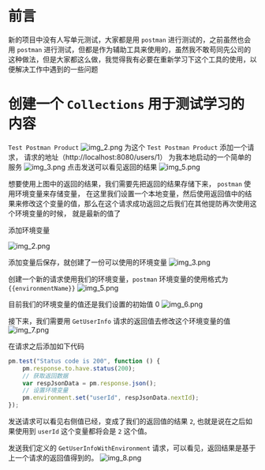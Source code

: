 # 前言
新的项目中没有人写单元测试，大家都是用 `postman` 进行测试的，之前虽然也会用 `postman` 进行测试，但都是作为辅助工具来使用的，虽然我不敢苟同先公司的这种做法，但是大家都这么做，我觉得我有必要在重新学习下这个工具的使用，以便解决工作中遇到的一些问题

# 创建一个 `Collections` 用于测试学习的内容
`Test Postman Product`
![img_2.png](images/postman_1.png)
为这个 `Test Postman Product` 添加一个请求， 请求的地址（http://localhost:8080/users/1） 为我本地启动的一个简单的服务
![img_3.png](images/postman_2.png)
点击发送可以看见返回的结果
![img_5.png](images/postman_3.png)

想要使用上图中的返回的结果，我们需要先把返回的结果存储下来， `postman` 使用环境变量来存储变量，
在这里我们设置一个本地变量，然后使用返回值中的结果来修改这个变量的值，那么在这个请求成功返回之后我们在其他提防再次使用这个环境变量的时候，
就是最新的值了

添加环境变量

![img_2.png](images/1871380773555261459.png)

添加变量后保存，就创建了一份可以使用的环境变量
![img_3.png](images/1871381602471264259.png)

创建一个新的请求使用我们的环境变量，`postman` 环境变量的使用格式为 `{{environmentName}}`
![img_5.png](images/1871381602471264262.png)

目前我们的环境变量的值还是我们设置的初始值 0 
![img_6.png](images/1871381602471264263.png)

接下来，我们需要用 `GetUserInfo` 请求的返回值去修改这个环境变量的值
![img_7.png](images/1871381602471264264.png)

在请求之后添加如下代码
```javascript
pm.test("Status code is 200", function () {
    pm.response.to.have.status(200);
    // 获取返回数据
    var respJsonData = pm.response.json();
    // 设置环境变量
    pm.environment.set("userId", respJsonData.nextId);
});
```

发送请求可以看见右侧值已经，变成了我们的返回值的结果 `2`, 也就是说在之后如果使用到 `userId` 这个变量都将会是 `2` 这个值。

发送我们定义的 `GetUserInfoWithEnvironment` 请求，可以看见，返回结果是基于上一个请求的返回值得到的。
![img_8.png](images/1871381602471264265.png)